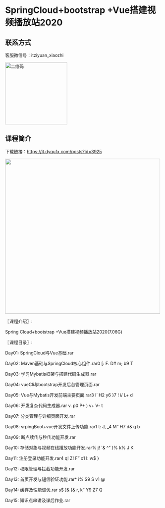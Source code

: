 # SpringCloud+bootstrap +Vue搭建视频播放站2020

## 联系方式

客服微信号：itziyuan_xiaozhi

<img src="https://ziyuanyun.oss-cn-guangzhou.aliyuncs.com/common/20240614073449/666b82192834a.jpg" width="200" height="200" alt="二维码">

## 课程简介

下载链接：https://it.dyqufx.com/posts?id=3925

<img src="https://ziyuanyun.oss-cn-guangzhou.aliyuncs.com/yun/20240515185419/6644945b59eb0.jpg" width="500" alt="">

  〖课程介绍〗:

 Spring Cloud+bootstrap +Vue搭建视频播放站2020(7.06G)

 〖课程目录〗:

 

 Day01: SpringCloud与Vue基础.rar

 Day02: Maven基础与SpringCloud核心组件.rar0 [: F. D# m; b9 T

 Day03: 学习Mybatis框架与搭建代码生成器.rar

 Day04: vueCli与bootstrap开发后台管理页面.rar

 Day05: Vue与Mybatis开发前端主要页面.rar3 I&#8217; H2 y6 }7 \! i/ L+ d

 Day06: 开发复杂代码生成器.rar v. p0 P+ \) v+ V- t

 Day07: 分类管理与详细页面开发.rar

 Day08: srpingBoot+vue开发文件上传功能.rar1 t: J, _4 M&#8221; H7 d&amp; q b

 Day09: 断点续传与秒传功能开发.rar

 Day10: 存储对象与视频在线播放功能开发.rar% j! `&amp; ^&#8221; }% k% J K

 Day11: 注册登录功能开发.rar4 q! Z! F&#8221; x1 l: w$ }

 Day12: 权限管理与拦截功能开发.rar

 Day13: 首页开发与短信验证功能.rar* i% S9 S v1 @

 Day14: 缓存及性能调优.rar s$ ]&amp; {&amp; r, k&#8221; Y9 Z7 Q

 Day15: 知识点串讲及课后作业.rar 

  